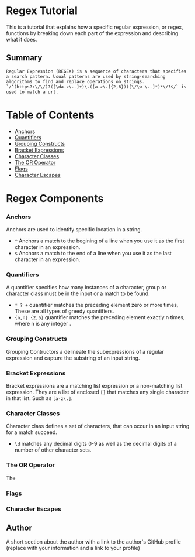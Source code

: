 # Regex Tutorial 

This is a tutorial that explains how a specific regular expression, or regex, functions by breaking down each part of the expression and describing what it does.

## Summary

    Regular Expression (REGEX) is a sequence of characters that specifies a search pattern. Usual patterns are used by string-searching algorithms to find and replace operations on strings. `/^(https?:\/\/)?([\da-z\.-]+)\.([a-z\.]{2,6})([\/\w \.-]*)*\/?$/` is used to match a url.

# Table of Contents

- [Anchors](#anchors)
- [Quantifiers](#quantifiers)
- [Grouping Constructs](#grouping-constructs)
- [Bracket Expressions](#bracket-expressions)
- [Character Classes](#character-classes)
- [The OR Operator](#the-or-operator)
- [Flags](#flags)
- [Character Escapes](#character-escapes)

# Regex Components
 

### Anchors

Anchors are used to identify specific location in a string. 

- `^` Anchors a match to the begining of a line when you use it as the first character in an expression. 
- `$` Anchors a match to the end of a line when you use it as the last character in an expression.

### Quantifiers

A quantifier specifies how many instances of a character, group or character class must be in the input or a match to be found. 

- `* ? +` quantifier matches the preceding element zero or more times, These are all types of greedy quantifiers.
- `{n,n} {2,6}` quantifier matches the preceding element exactly n times, where n is any integer .

### Grouping Constructs

Grouping Contructors a delineate the subexpressions of a regular expression and capture the substring of an input string. 

### Bracket Expressions

Bracket expressions are a matching list expression or a non-matching list expression. They are a list of enclosed  `[]` that matches any single character in that list. Such as `[a-z\.]`.

### Character Classes

Character class defines a set of characters, that can occur in an input string for a match succeed. 
- `\d` matches any decimal digits 0-9 as well as the decimal digits of a number of other character sets.

### The OR Operator

The 

### Flags

### Character Escapes

## Author

A short section about the author with a link to the author's GitHub profile (replace with your information and a link to your profile)
